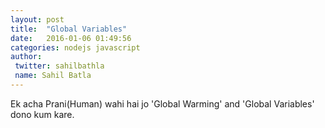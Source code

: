 ```yaml
---
layout: post
title:  "Global Variables"
date:   2016-01-06 01:49:56
categories: nodejs javascript
author:
 twitter: sahilbathla
 name: Sahil Batla
---
```


Ek acha Prani(Human) wahi hai jo 'Global Warming' and 'Global Variables' dono kum kare.
